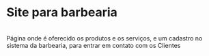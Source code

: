 # Site para barbearia
<br>
Página onde é oferecido os produtos e os serviços, e um cadastro no sistema da barbearia, para entrar em contato com os Clientes

